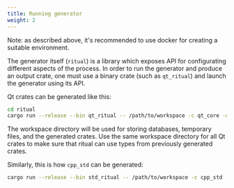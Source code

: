 ```yaml
---
title: Running generator
weight: 2
---
```

Note: as described above, it's recommended to use docker for creating a suitable environment.

The generator itself (`ritual`) is a library which exposes API for configurating different aspects of the process. In order to run the generator and produce an output crate, one must use a binary crate (such as `qt_ritual`) and launch the generator using its API.

Qt crates can be generated like this:
```bash
cd ritual
cargo run --release --bin qt_ritual -- /path/to/workspace -c qt_core -o main
```

The workspace directory will be used for storing databases, temporary files, and the generated crates. Use the same workspace directory for all Qt crates to make sure that ritual can use types from previously generated crates.

Similarly, this is how `cpp_std` can be generated:
```bash
cargo run --release --bin std_ritual -- /path/to/workspace -c cpp_std -o main
```
